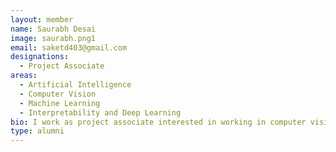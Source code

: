 ```yaml
---
layout: member
name: Saurabh Desai
image: saurabh.png1
email: saketd403@gmail.com
designations: 
  - Project Associate
areas:
  - Artificial Intelligence
  - Computer Vision
  - Machine Learning
  - Interpretability and Deep Learning
bio: I work as project associate interested in working in computer vision and deep learning research.  I am also interested in explanability of AI which can increase the reliability in use of neural networks and open up the black box.
type: alumni
---
```

